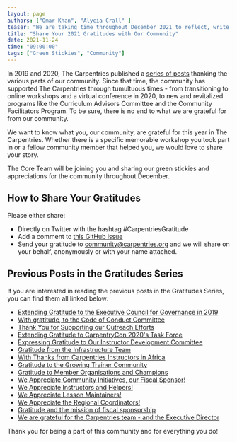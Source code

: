 ```yaml
---
layout: page
authors: ["Omar Khan", "Alycia Crall" ]
teaser: "We are taking time throughout December 2021 to reflect, write and share our community green stickies for the year."
title: "Share Your 2021 Gratitudes with Our Community"
date: 2021-11-24
time: "09:00:00"
tags: ["Green Stickies", "Community"]
---
```


In 2019 and 2020, The Carpentries published a [series of posts](https://carpentries.org/blog/2019/11/carpentries-gratitudes-series/) thanking the various parts of our community. Since that time, the community has supported The Carpentries through tumultuous times - from transitioning to online workshops and a virtual conference in 2020, to new and revitalized programs like the Curriculum Advisors Committee and the Community Facilitators Program. To be sure, there is no end to what we are grateful for from our community.

We want to know what you, our community, are grateful for this year in The Carpentries. Whether there is a specific memorable workshop you took part in or a fellow community member that helped you, we would love to share your story.

The Core Team will be joining you and sharing our green stickies and appreciations for the community throughout December.
## How to Share Your Gratitudes

Please either share:
- Directly on Twitter with the hashtag #CarpentriesGratitude
- Add a comment to [this GitHub issue](https://github.com/carpentries/conversations/issues/29)
- Send your gratitude to [community@carpentries.org](mailto:community@carpentries.org) and we will share on your behalf, anonymously or with your name attached.

## Previous Posts in the Gratitudes Series
If you are interested in reading the previous posts in the Gratitudes Series, you can find them all linked below:
- [Extending Gratitude to the Executive Council for Governance in 2019](https://carpentries.org/blog/2019/12/executive-council-gratitudes/)
- [With gratitude, to the Code of Conduct Committee](https://carpentries.org/blog/2019/12/cocc-gratitudes-post/)
- [Thank You for Supporting our Outreach Efforts](https://carpentries.org/blog/2019/12/thanking-comms-supporters/)
- [Extending Gratitude to CarpentryCon 2020's Task Force](https://carpentries.org/blog/2019/12/carpentrycon-taskforce-gratitudes/)
- [Expressing Gratitude to Our Instructor Development Committee](https://carpentries.org/blog/2019/12/idc-gratitudes/)
- [Gratitude from the Infrastructure Team](https://carpentries.org/blog/2019/12/infrastructure-gratitude/)
- [With Thanks from Carpentries Instructors in Africa](https://carpentries.org/blog/2019/12/africa-instructors-gratitudes/)
- [Gratitude to the Growing Trainer Community](https://carpentries.org/blog/2019/12/carpentries-trainers-gratitudes/)
- [Gratitude to Member Organisations and Champions](https://carpentries.org/blog/2019/12/champions-member-organisations-gratitudes/)
- [We Appreciate Community Initiatives, our Fiscal Sponsor!](https://carpentries.org/blog/2019/12/CI-gratitudes/)
- [We Appreciate Instructors and Helpers!](https://carpentries.org/blog/2019/12/instructors-helpers-gratitudes/)
- [We Appreciate Lesson Maintainers!](https://carpentries.org/blog/2019/12/maintainers-gratitude-post/)
- [We Appreciate the Regional Coordinators!](https://carpentries.org/blog/2019/12/regional-coordinators-gratitudes/)
- [Gratitude and the mission of fiscal sponsorship](https://carpentries.org/blog/2019/12/fiscal-sponsor-gratitude/)
- [We are grateful for the Carpentries team - and the Executive Director](https://carpentries.org/blog/2019/12/team-gratitude-post/)

Thank you for being a part of this community and for everything you do!
